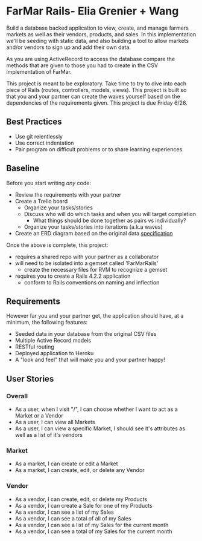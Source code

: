 # FarMar Rails- Elia Grenier + Wang
Build a database backed application to view, create, and manage farmers markets as well as their vendors, products, and sales.
In this implementation we'll be seeding with static data, and also building a tool to allow markets and/or vendors to sign up and add their own data.

As you are using ActiveRecord to access the database compare the methods that are given to those you had to create in the CSV implementation of FarMar.

This project is meant to be exploratory. Take time to try to dive into each piece of Rails (routes, controllers, models, views). This project is built so that you and your partner can create the waves yourself based on the dependencies of the requirements given. This project is due Friday 6/26.

## Best Practices
- Use git relentlessly
- Use correct indentation
- Pair program on difficult problems or to share learning experiences.

## Baseline
Before you start writing _any_ code:

- Review the requirements with your partner
- Create a Trello board
  - Organize your tasks/stories
  - Discuss who will do which tasks and when you will target completion
    - What things should be done together as pairs vs individually?
  - Organize your tasks/stories into iterations (a.k.a waves)
- Create an ERD diagram based on the original data [specification](https://github.com/Ada-Developers-Academy/C3Projects--FarMarFinder)

Once the above is complete, this project:

- requires a shared repo with your partner as a collaborator
- will need to be isolated into a gemset called 'FarMarRails'
  - create the necessary files for RVM to recognize a gemset
- requires you to create a Rails 4.2.2 application
  - conform to Rails conventions on naming and inflection

## Requirements
However far you and your partner get, the application should have, at a minimum, the following features:
- Seeded data in your database from the original CSV files
- Multiple Active Record models
- RESTful routing
- Deployed application to Heroku
- A "look and feel" that will make you and your partner happy!

## User Stories

### Overall
- As a user, when I visit "/", I can choose whether I want to act as a Market or a Vendor
- As a user, I can view all Markets
- As a user, I can view a specific Market, I should see it's attributes as well as a list of it's vendors

### Market
- As a market, I can create or edit a Market
- As a market, I can create, edit, or delete any Vendor

### Vendor
- As a vendor, I can create, edit, or delete my Products
- As a vendor, I can create a Sale for one of my Products
- As a vendor, I can see a list of my Sales
- As a vendor, I can see a total of all of my Sales
- As a vendor, I can see a list of my Sales for the current month
- As a vendor, I can see a total of my Sales for the current month
